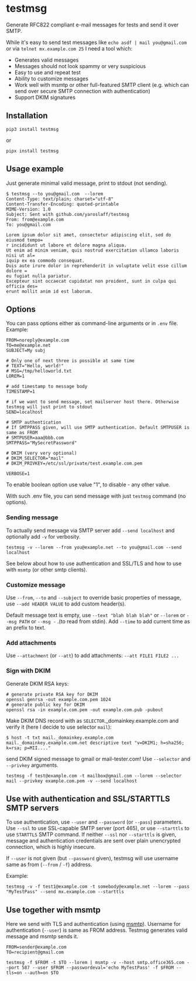 # testmsg
Generate RFC822 compliant e-mail messages for tests and send it over SMTP.

While it's easy to send test messages like `echo asdf | mail you@gmail.com` or via `telnet mx.example.com 25` I need a tool which:
- Generates valid messages
- Messages should not look spammy or very suspicious
- Easy to use and repeat test
- Ability to customize messages
- Work well with msmtp or other full-featured SMTP client (e.g. which can send over secure SMTP connection with authentication)
- Support DKIM signatures

## Installation
~~~
pip3 install testmsg
~~~
or
~~~
pipx install testmsg
~~~

## Usage example
Just generate minimal valid message, print to stdout (not sending). 

~~~
$ testmsg --to you@gmail.com  --lorem 
Content-Type: text/plain; charset="utf-8"
Content-Transfer-Encoding: quoted-printable
MIME-Version: 1.0
Subject: Sent with github.com/yaroslaff/testmsg
From: from@example.com
To: you@gmail.com

Lorem ipsum dolor sit amet, consectetur adipiscing elit, sed do eiusmod tempo=
r incididunt ut labore et dolore magna aliqua.
Ut enim ad minim veniam, quis nostrud exercitation ullamco laboris nisi ut al=
iquip ex ea commodo consequat.
Duis aute irure dolor in reprehenderit in voluptate velit esse cillum dolore =
eu fugiat nulla pariatur.
Excepteur sint occaecat cupidatat non proident, sunt in culpa qui officia des=
erunt mollit anim id est laborum.
~~~

## Options

You can pass options either as command-line arguments or in `.env` file. Example:
~~~
FROM=noreply@example.com
TO=me@example.net
SUBJECT=My subj

# Only one of next three is possible at same time
# TEXT="Hello, world!"
# MSG=/tmp/helloworld.txt
LOREM=1

# add timestamp to message body
TIMESTAMP=1

# if we want to send message, set mailserver host there. Otherwise testmsg will just print to stdout
SEND=localhost

# SMTP authentication
# If SMTPPASS given, will use SMTP authentication. Default SMTPUSER is same as FROM
# SMTPUSER=aaa@bbb.com
SMTPPASS="MySecretPassword"

# DKIM (very very optional)
# DKIM_SELECTOR="mail"
# DKIM_PRIVKEY=/etc/ssl/private/test.example.com.pem

VERBOSE=1
~~~
To enable boolean option use value "1", to disable - any other value.

With such .env file, you can send message with just `testmsg` command (no options).

### Sending  message
To actually send message via SMTP server add `--send localhost` and optionally add `-v` for verbosity.
~~~
testmsg -v --lorem --from you@example.net --to you@gmail.com --send localhost
~~~ 

See below about how to use authentication and  SSL/TLS and how to use with `msmtp` (or other smtp clients).

### Customize message
Use `--from`, `--to` and `--subject` to override basic properties of message, use `--add HEADER VALUE` to add custom header(s).

Default message text is empty, use `--text "blah blah blah"` or `--lorem` or `--msg PATH` or `--msg -` .(to read from stdin). Add `--time` to add current time as an prefix to text.

### Add attachments
Use `--attachment` (or `--att`) to add attachments: `--att FILE1 FILE2 ...`

### Sign with DKIM

Generate DKIM RSA keys:
~~~shell
# generate private RSA key for DKIM
openssl genrsa -out example.com.pem 1024
# generate public key for DKIM
openssl rsa -in example.com.pem -out example.com.pub -pubout
~~~

Make DKIM DNS record with as `SELECTOR`._domainkey.example.com and verify it (here I decide to use selector `mail`):
~~~shell
$ host -t txt mail._domainkey.example.com
mail._domainkey.example.com.net descriptive text "v=DKIM1; h=sha256; k=rsa; p=MII...."
~~~

send DKIM signed message to gmail or mail-tester.com! Use `--selector` and `--privkey` arguments.
~~~shell
testmsg -f test@example.com -t mailbox@gmail.com --lorem --selector mail --privkey example.com.pem -v --send localhost
~~~

## Use with authentication and SSL/STARTTLS SMTP servers

To use authentication, use `--user` and `--password` (or `--pass`) parameters. Use `--ssl` to use SSL-capable SMTP server (port 465), or use `--starttls` to use `STARTTLS` SMTP command. If neither `--ssl` nor `--starttls` is given, message and authentication credentials are sent over plain unencrypted connection, which is highly insecure.

If `--user` is not given (but `--password` given), testmsg will use username same as from (`--from` / `-f`) address. 

Example:

~~~
testmsg -v -f test1@example.com -t somebody@example.net --lorem --pass "MyTestPass" --send mx.example.com --starttls
~~~

## Use together with msmtp

Here we send with TLS and authentication (using [msmtp](https://github.com/marlam/msmtp)). Username for authentication (`--user`) is same as FROM address. Testmsg generates valid message and msmtp sends it.

~~~
FROM=sender@example.com
TO=recipient@gmail.com

testmsg -f $FROM -t $TO --lorem | msmtp -v --host smtp.office365.com --port 587 --user $FROM --passwordeval='echo MyTestPass' -f $FROM --tls=on --auth=on $TO
~~~